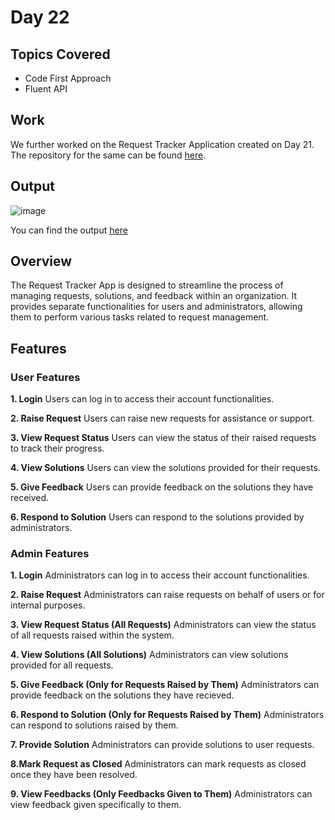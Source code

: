 # Day 22

## Topics Covered

- Code First Approach 
- Fluent API

## Work

We further worked on the Request Tracker Application created on Day 21. The repository for the same can be found [here](./../Day21/RequestTrackerSolution).

## Output

![image](./day21.gif)

You can find the output [here](./day21.gif)


## Overview
The Request Tracker App is designed to streamline the process of managing requests, solutions, and feedback within an organization. It provides separate functionalities for users and administrators, allowing them to perform various tasks related to request management.

## Features

### User Features

**1. Login**
Users can log in to access their account functionalities.

**2. Raise Request**
Users can raise new requests for assistance or support.

**3. View Request Status**
Users can view the status of their raised requests to track their progress.

**4. View Solutions**
Users can view the solutions provided for their requests.

**5. Give Feedback**
Users can provide feedback on the solutions they have received.

**6. Respond to Solution**
Users can respond to the solutions provided by administrators.

### Admin Features

**1. Login**
Administrators can log in to access their account functionalities.

**2. Raise Request**
Administrators can raise requests on behalf of users or for internal purposes.

**3. View Request Status (All Requests)**
Administrators can view the status of all requests raised within the system.

**4. View Solutions (All Solutions)**
Administrators can view solutions provided for all requests.

**5. Give Feedback (Only for Requests Raised by Them)**
Administrators can provide feedback on the solutions they have recieved.

**6. Respond to Solution (Only for Requests Raised by Them)**
Administrators can respond to solutions raised by them.

**7. Provide Solution**
Administrators can provide solutions to user requests.

**8.Mark Request as Closed**
Administrators can mark requests as closed once they have been resolved.

**9. View Feedbacks (Only Feedbacks Given to Them)**
Administrators can view feedback given specifically to them.



